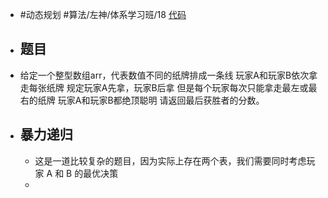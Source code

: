 - #动态规划 #算法/左神/体系学习班/18 [代码](https://github.com/singee-study/algorithm-java/blob/master/zuo-algorithm-2020/class18/Code02.java)
- ## 题目
- 给定一个整型数组arr，代表数值不同的纸牌排成一条线
  玩家A和玩家B依次拿走每张纸牌
  规定玩家A先拿，玩家B后拿
  但是每个玩家每次只能拿走最左或最右的纸牌
  玩家A和玩家B都绝顶聪明
  请返回最后获胜者的分数。
- ## 暴力递归
	- 这是一道比较复杂的题目，因为实际上存在两个表，我们需要同时考虑玩家 A 和 B 的最优决策
	-